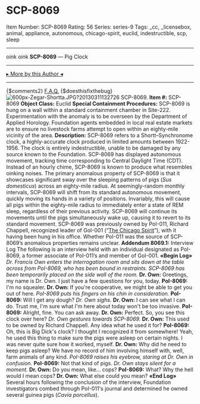 # SCP-8069
Item Number: SCP-8069
Rating: 56
Series: series-9
Tags: _cc, _licensebox, animal, appliance, autonomous, chicago-spirit, euclid, indestructible, scp, sleep

---

oink oink
**SCP-8069** — Pig Clock
* * *
[▸ More by this Author ◂](https://scp-wiki.wikidot.com/misterfrown)
* * *
{$comments2}
[F.A.Q.](https://scp-wiki.wikidot.com/component:info-ayers)
{$doesthisfixthebug}
![600px-Zegar-Shortta.JPG?20130311132726](https://upload.wikimedia.org/wikipedia/commons/thumb/c/c0/Zegar-Shortta.JPG/600px-Zegar-Shortta.JPG?20130311132726)
SCP-8069.
**Item #:** SCP-8069
**Object Class:** Euclid
**Special Containment Procedures:** SCP-8069 is hung on a wall within a standard containment chamber in Site-222. Experimentation with the anomaly is to be overseen by the Department of Applied Horology. Foundation agents embedded in local real estate markets are to ensure no livestock farms attempt to open within an eighty-mile vicinity of the area.
**Description:** SCP-8069 refers to a Shortt–Synchronome clock, a highly-accurate clock produced in limited amounts between 1922-1956. The clock is entirely indestructible, unable to be damaged by any source known to the Foundation. SCP-8069 has displayed autonomous movement, tracking time corresponding to Central Daylight Time (CDT). Instead of an hourly chime, SCP-8069 is known to produce what resembles oinking noises.
The primary anomalous property of SCP-8069 is that it showcases significant sway over the sleeping patterns of pigs (_Sus domesticus_) across an eighty-mile radius. At seemingly-random monthly intervals, SCP-8069 will shift from its standard autonomous movement, quickly moving its hands in a variety of positions. Invariably, this will cause all pigs within the eighty-mile radius to immediately enter a state of REM sleep, regardless of their previous activity. SCP-8069 will continue its movements until the pigs simultaneously wake up, causing it to revert to its standard movement.
SCP-8069 was previously owned by PoI-011, Richard Chappell, recognized leader of GoI-001 (“[The Chicago Spirit](/chicago-spirit)”), with it having been hung in his office. Whether PoI-011 was the source of SCP-8069’s anomalous properties remains unclear.
**Addendum 8069.1:** Interview Log
The following is an interview held with an individual designated as PoI-8069, a former associate of PoI-011’s and member of GoI-001.
**«Begin Log»**
_Dr. Francis Own enters the interrogation room and sits down at the table across from PoI-8069, who has been bound in restraints. SCP-8069 has been temporarily placed on the side wall of the room._
**Dr. Own:** Greetings, my name is Dr. Own. I just have a few questions for you, today.
**PoI-8069:** I'm no squealer.
**Dr. Own:** If you're cooperative, we might be able to get you out of here.
_PoI-8069 puts his fingers on his chin in consideration._
**PoI-8069:** Will I get any dough?
_Dr. Own sighs._
**Dr. Own:** I can see what I can do. Trust me, I'm sure what I'm here about today won't be too invasive.
**PoI-8069:** Alright, fine. You can ask away.
**Dr. Own:** Perfect. So, you see this clock over here?
_Dr. Own gestures towards SCP-8069._
**Dr. Own:** This used to be owned by Richard Chappell. Any idea what he used it for?
**PoI-8069:** Oh, this is Big Dick's clock? I thought I recognized it from somewhere! Yeah, he used this thing to make sure the pigs were asleep on certain nights. I was never quite sure how it worked, myself.
**Dr. Own:** Why did he need to keep pigs asleep? We have no record of him involving himself with, well, farm animals of any kind.
_PoI-8069 raises his eyebrow, staring at Dr. Own in confusion._
**PoI-8069:** Not that kind of pigs.
_Dr. Own stays silent for a moment._
**Dr. Own:** Do you mean, like… cops?
**PoI-8069:** What? Why the hell would I mean cops?
**Dr. Own:** What else could you mean?
**«End Log»**
Several hours following the conclusion of the interview, Foundation investigators combed through PoI-011's journal and determined he owned several guinea pigs (_Cavia porcellus_).